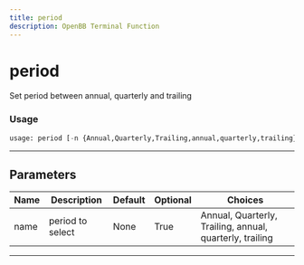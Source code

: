 ```yaml
---
title: period
description: OpenBB Terminal Function
---
```


# period

Set period between annual, quarterly and trailing

### Usage

```python
usage: period [-n {Annual,Quarterly,Trailing,annual,quarterly,trailing}]
```

---

## Parameters

| Name | Description | Default | Optional | Choices |
| ---- | ----------- | ------- | -------- | ------- |
| name | period to select | None | True | Annual, Quarterly, Trailing, annual, quarterly, trailing |
---


